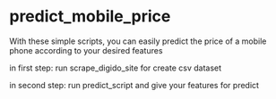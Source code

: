 # predict_mobile_price
With these simple scripts, you can easily predict the price of a mobile phone according to your desired features

in first step:
run scrape_digido_site for create csv dataset

in second step:
run predict_script and give your features for predict
